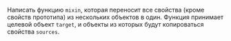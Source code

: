 Написать функцию `mixin`, которая переносит все свойства (кроме свойств прототипа) из нескольких объектов в один.
Функция принимает целевой объект `target`, и объекты из которых будут копироваться свойства `sources`.